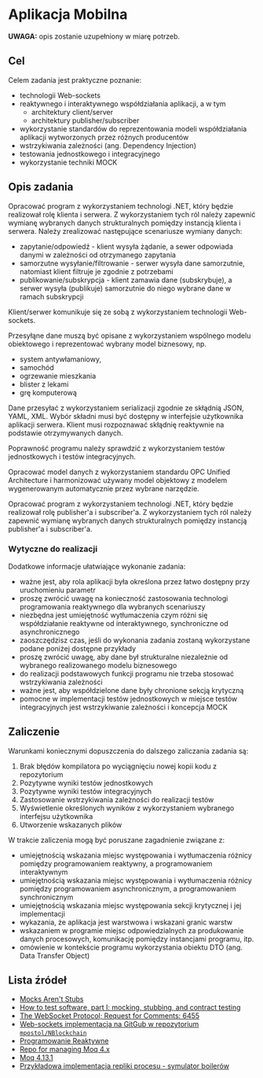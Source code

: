 # Aplikacja Mobilna

**UWAGA:** opis zostanie uzupełniony w miarę potrzeb.

## Cel

Celem zadania jest praktyczne poznanie:

- technologii Web-sockets
- reaktywnego i interaktywnego współdziałania aplikacji, a w tym
  - architektury client/server
  - architektury publisher/subscriber
- wykorzystanie standardów do reprezentowania modeli współdziałania aplikacji wytworzonych przez różnych producentów
- wstrzykiwania zależności (ang. Dependency Injection)
- testowania jednostkowego i integracyjnego
- wykorzystanie techniki MOCK

## Opis zadania

Opracować program z wykorzystaniem technologi .NET, który będzie realizował rolę klienta i serwera. Z wykorzystaniem tych ról należy zapewnić wymianę wybranych danych strukturalnych pomiędzy instancją klienta i serwera. Należy zrealizować następujące  scenariusze wymiany danych:

- zapytanie/odpowiedź - klient wysyła żądanie, a sewer odpowiada danymi w zależności od otrzymanego zapytania
- samorzutne wysyłanie/filtrowanie - serwer  wysyła dane samorzutnie, natomiast klient filtruje je zgodnie z potrzebami
- publikowanie/subskrypcja - klient zamawia dane (subskrybuje), a serwer wysyła (publikuje) samorzutnie do niego wybrane dane w ramach subskrypcji

Klient/serwer komunikuje się ze sobą z wykorzystaniem technologii Web-sockets.

Przesyłąne dane muszą być opisane z wykorzystaniem wspólnego modelu obiektowego i reprezentować wybrany model biznesowy, np.

- system antywłamaniowy,
- samochód
- ogrzewanie mieszkania
- blister z lekami
- grę komputerową

Dane przesyłać z wykorzystaniem serializacji zgodnie ze skłądnią JSON, YAML, XML. Wybór składni musi być dostępny w interfejsie użytkownika aplikacji serwera. Klient musi rozpoznawać skłądnię reaktywnie na podstawie otrzymywanych danych.

Poprawność programu należy sprawdzić z wykorzystaniem testów jednostkowych i testów integracyjnych.

Opracować model danych z wykorzystaniem standardu OPC Unified Architecture i harmonizować używany model objektowy z modelem wygenerowanym automatycznie przez wybrane narzędzie.

Opracować program z wykorzystaniem technologi .NET, który będzie realizował rolę publisher'a i subscriber'a. Z wykorzystaniem tych ról należy zapewnić wymianę wybranych danych strukturalnych pomiędzy instancją publisher'a i subscriber'a.

### Wytyczne do realizacji

Dodatkowe informacje ułatwiające wykonanie zadania:

- ważne jest, aby rola aplikacji była określona przez łatwo dostępny przy uruchomieniu parametr
- proszę zwrócić uwagę na konieczność zastosowania technologi programowania reaktywnego dla wybranych scenariuszy
- niezbędna jest umiejętność wytłumaczenia czym różni się współdziałanie reaktywne od interaktywnego, synchroniczne od asynchronicznego
- zaoszczędzisz czas, jeśli do wykonania zadania zostaną wykorzystane podane poniżej dostępne przykłady
- proszę zwrócić uwagę, aby dane był strukturalne niezależnie od wybranego realizowanego modelu biznesowego
- do realizacji podstawowych funkcji programu nie trzeba stosować wstrzykiwania zależności
- ważne jest, aby współdzielone dane były chronione sekcją krytyczną
- pomocne w implementacji testów jednostkowych w miejsce testów integracyjnych jest wstrzykiwanie zależności i koncepcja MOCK

## Zaliczenie

Warunkami koniecznymi dopuszczenia do dalszego zaliczania zadania są:

1. Brak błędów kompilatora po wyciągnięciu nowej kopii kodu z repozytorium
1. Pozytywne wyniki testów jednostkowych
1. Pozytywne wyniki testów integracyjnych
1. Zastosowanie wstrzykiwania zależności do realizacji testów
1. Wyświetlenie określonych wyników z wykorzystaniem wybranego interfejsu użytkownika
1. Utworzenie wskazanych plików

W trakcie zaliczenia mogą być poruszane zagadnienie związane z:

- umiejętnością wskazania miejsc występowania i wytłumaczenia różnicy pomiędzy programowaniem reaktywny, a programowaniem interaktywnym
- umiejętnością wskazania miejsc występowania i wytłumaczenia różnicy pomiędzy programowaniem asynchronicznym, a programowaniem synchronicznym
- umiejętnością wskazania miejsc występowania sekcji krytycznej i jej implementacji
- wykazania, że aplikacja jest warstwowa i wskazani granic warstw
- wskazaniem w programie miejsc odpowiedzialnych za produkowanie danych procesowych, komunikację pomiędzy instancjami programu, itp.
- omówienie w kontekście programu wykorzystania obiektu DTO (ang. Data Transfer Object)

## Lista źródeł

- [Mocks Aren't Stubs](https://martinfowler.com/articles/mocksArentStubs.html)
- [How to test software, part I: mocking, stubbing, and contract testing](https://circleci.com/blog/how-to-test-software-part-i-mocking-stubbing-and-contract-testing/?gclid=Cj0KCQiAkePyBRCEARIsAMy5ScunlfHQKu8LF1w4pG9d4P10ChGBpIv8YNgJklqj0rOYGb3p7-kNe8saAjZYEALw_wcB)
- [The WebSocket Protocol; Request for Comments: 6455](https://tools.ietf.org/html/rfc6455)
- [Web-sockets implementacja na GitGub w repozytorium `mpostol/NBlockchain`](https://github.com/mpostol/NBlockchain)
- [Programowanie Reaktywne](https://github.com/mpostol/TP/tree/master/AdaptiveProgramming/ConcurrentProgramming)
- [Repo for managing Moq 4.x](https://github.com/moq/moq4)
- [Moq 4.13.1](https://www.nuget.org/packages/Moq/4.13.1)
- [Przykładowa implementacja repliki procesu - symulator boilerów](https://github.com/mpostol/OPC-UA-OOI/tree/master/Networking/Simulator.Boiler)
